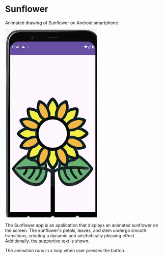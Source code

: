 # Sunflower
Animated drawing of Sunflower on Android smartphone

  <img alt="android battery voltage display" src="https://raw.githubusercontent.com/Eb43/sunflower/main/sunflower-animated.gif" style="width: 300px; object-fit: none; object-position: 1% 1%"/>

  The Sunflower app is an application that displays an animated sunflower on the screen. The sunflower's petals, leaves, and stem undergo smooth transitions, creating a dynamic and aesthetically pleasing effect. Additionally, the supportive text is shown. 
  
  The animation runs in a loop when user presses the button.
